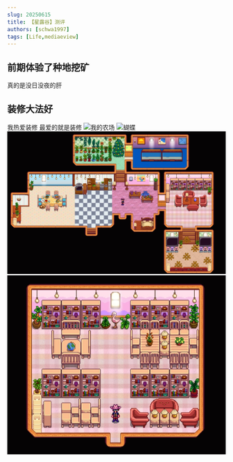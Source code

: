 ```yaml
---
slug: 20250615
title: 【星露谷】测评
authors: [schwa1997]
tags: [Life,mediaeview]
---
```

## 前期体验了种地挖矿
真的是没日没夜的肝
## 装修大法好
我热爱装修 最爱的就是装修
![我的农场](image-3.png)
![蝴蝶](image.png)
![室内装修](image-1.png)
![图书馆](image-2.png)
